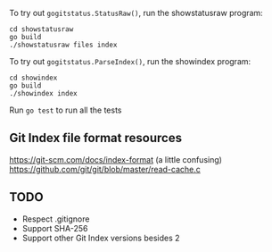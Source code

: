 To try out `gogitstatus.StatusRaw()`, run the showstatusraw program:
```console
cd showstatusraw
go build
./showstatusraw files index
```

To try out `gogitstatus.ParseIndex()`, run the showindex program:
```console
cd showindex
go build
./showindex index
```

Run `go test` to run all the tests

## Git Index file format resources
https://git-scm.com/docs/index-format (a little confusing)\
https://github.com/git/git/blob/master/read-cache.c

## TODO
- Respect .gitignore
- Support SHA-256
- Support other Git Index versions besides 2

